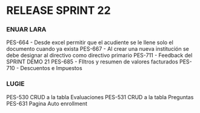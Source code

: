 # RELEASE SPRINT 22

### ENUAR LARA
PES-664 - Desde excel permitir que el acudiente se le llene solo el documento cuando ya exista
PES-667 - Al crear una nueva institución se debe designar al directivo como directivo primario
PES-711 - Feedback del SPRINT DEMO 21
PES-685 - FIltros y resumen de valores facturados
PES-710 - Descuentos e Impuestos

### LUGIE
PES-530 CRUD a la tabla Evaluaciones
PES-531 CRUD a la tabla Preguntas
PES-631 Pagina Auto enrollment
